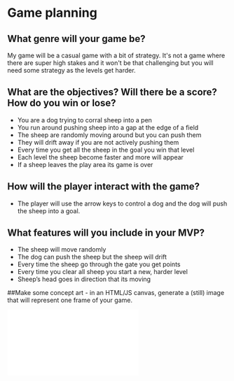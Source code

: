 # Game planning

## What genre will your game be?
My game will be a casual game with a bit of strategy. It's not a game where there are super high stakes and it won't be that challenging but you will need some strategy as the levels get harder. 

## What are the objectives? Will there be a score? How do you win or lose?
- You are a dog trying to corral sheep into a pen 
- You run around pushing sheep into a gap at the edge of a field
- The sheep are randomly moving around but you can push them
- They will drift away if you are not actively pushing them
- Every time you get all the sheep in the goal you win that level
- Each level the sheep become faster and more will appear
- If a sheep leaves the play area its game is over

## How will the player interact with the game?
- The player will use the arrow keys to control a dog and the dog will push the sheep into a goal. 

## What features will you include in your MVP?
- The sheep will move randomly
- The dog can push the sheep but the sheep will drift
- Every time the sheep go through the gate you get points
- Every time you clear all sheep you start a new, harder level
- Sheep’s head goes in direction that its moving


##Make some concept art - in an HTML/JS canvas, generate a (still) image that will represent one frame of your game. 

![This is some concept art of my frame](../../sheep.html)

